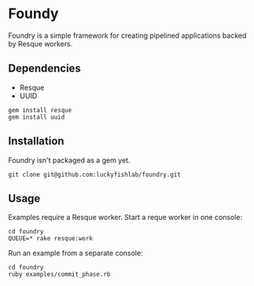Foundy
======================

Foundry is a simple framework for creating pipelined applications backed by Resque workers.


## Dependencies

* Resque
* UUID

```
gem install resque
gem install uuid
```

## Installation
Foundry isn't packaged as a gem yet. 

```
git clone git@github.com:luckyfishlab/foundry.git
```

## Usage
Examples require a Resque worker. Start a reque worker in one console:

```
cd foundry 
QUEUE=* rake resque:work 
```

Run an example from a separate console:

```
cd foundry 
ruby examples/commit_phase.rb 
```



